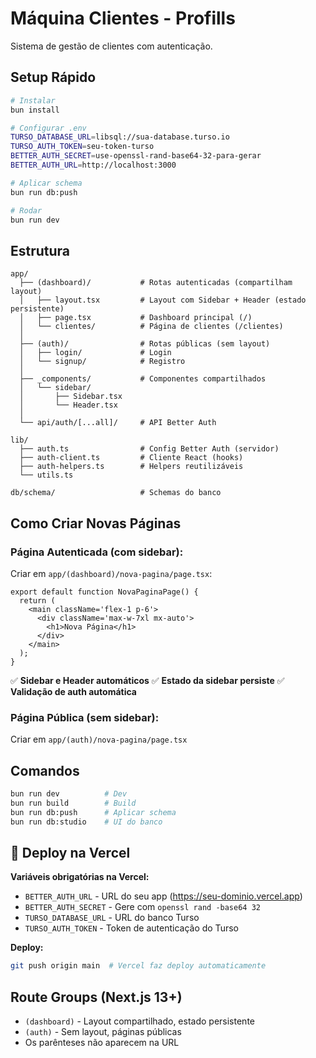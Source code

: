 # Máquina Clientes - Profills

Sistema de gestão de clientes com autenticação.

## Setup Rápido

```bash
# Instalar
bun install

# Configurar .env
TURSO_DATABASE_URL=libsql://sua-database.turso.io
TURSO_AUTH_TOKEN=seu-token-turso
BETTER_AUTH_SECRET=use-openssl-rand-base64-32-para-gerar
BETTER_AUTH_URL=http://localhost:3000

# Aplicar schema
bun run db:push

# Rodar
bun run dev
```

## Estrutura

```
app/
  ├── (dashboard)/           # Rotas autenticadas (compartilham layout)
  │   ├── layout.tsx         # Layout com Sidebar + Header (estado persistente)
  │   ├── page.tsx           # Dashboard principal (/)
  │   └── clientes/          # Página de clientes (/clientes)
  │
  ├── (auth)/                # Rotas públicas (sem layout)
  │   ├── login/             # Login
  │   └── signup/            # Registro
  │
  ├── _components/           # Componentes compartilhados
  │   └── sidebar/
  │       ├── Sidebar.tsx
  │       └── Header.tsx
  │
  └── api/auth/[...all]/     # API Better Auth

lib/
  ├── auth.ts                # Config Better Auth (servidor)
  ├── auth-client.ts         # Cliente React (hooks)
  ├── auth-helpers.ts        # Helpers reutilizáveis
  └── utils.ts

db/schema/                   # Schemas do banco
```

## Como Criar Novas Páginas

### Página Autenticada (com sidebar):

Criar em `app/(dashboard)/nova-pagina/page.tsx`:

```tsx
export default function NovaPaginaPage() {
  return (
    <main className='flex-1 p-6'>
      <div className='max-w-7xl mx-auto'>
        <h1>Nova Página</h1>
      </div>
    </main>
  );
}
```

✅ **Sidebar e Header automáticos**
✅ **Estado da sidebar persiste**
✅ **Validação de auth automática**

### Página Pública (sem sidebar):

Criar em `app/(auth)/nova-pagina/page.tsx`

## Comandos

```bash
bun run dev          # Dev
bun run build        # Build
bun run db:push      # Aplicar schema
bun run db:studio    # UI do banco
```

## 🚀 Deploy na Vercel

**Variáveis obrigatórias na Vercel:**

- `BETTER_AUTH_URL` - URL do seu app (https://seu-dominio.vercel.app)
- `BETTER_AUTH_SECRET` - Gere com `openssl rand -base64 32`
- `TURSO_DATABASE_URL` - URL do banco Turso
- `TURSO_AUTH_TOKEN` - Token de autenticação do Turso

**Deploy:**

```bash
git push origin main  # Vercel faz deploy automaticamente
```

## Route Groups (Next.js 13+)

- `(dashboard)` - Layout compartilhado, estado persistente
- `(auth)` - Sem layout, páginas públicas
- Os parênteses não aparecem na URL
